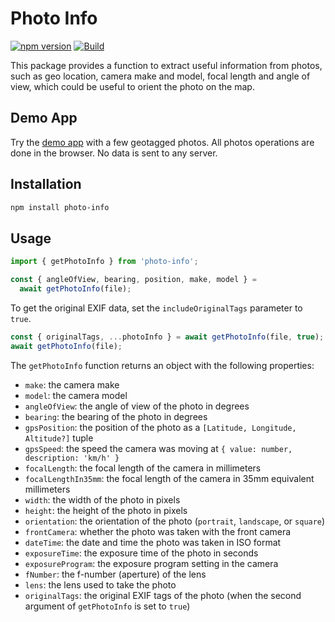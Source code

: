 # Photo Info

[![npm version](https://img.shields.io/npm/v/photo-info.svg?style=flat-square)](https://www.npmjs.com/package/photo-info)
[![Build](https://github.com/tyom/photo-info/actions/workflows/build.yaml/badge.svg)](https://github.com/tyom/photo-info/actions/workflows/build.yaml)

This package provides a function to extract useful information from photos, such as geo location, camera make and model,
focal length and angle of view, which could be useful to orient the photo on the map.

## Demo App

Try the [demo app](https://tyom.github.io/photo-info/) with a few geotagged photos. All photos operations are done in the browser.
No data is sent to any server.

## Installation

```bash
npm install photo-info
```

## Usage

```ts
import { getPhotoInfo } from 'photo-info';

const { angleOfView, bearing, position, make, model } =
  await getPhotoInfo(file);
```

To get the original EXIF data, set the `includeOriginalTags` parameter to `true`.

```ts
const { originalTags, ...photoInfo } = await getPhotoInfo(file, true);
await getPhotoInfo(file);
```

The `getPhotoInfo` function returns an object with the following properties:

- `make`: the camera make
- `model`: the camera model
- `angleOfView`: the angle of view of the photo in degrees
- `bearing`: the bearing of the photo in degrees
- `gpsPosition`: the position of the photo as a `[Latitude, Longitude, Altitude?]` tuple
- `gpsSpeed`: the speed the camera was moving at `{ value: number, description: 'km/h' }`
- `focalLength`: the focal length of the camera in millimeters
- `focalLengthIn35mm`: the focal length of the camera in 35mm equivalent millimeters
- `width`: the width of the photo in pixels
- `height`: the height of the photo in pixels
- `orientation`: the orientation of the photo (`portrait`, `landscape`, or `square`)
- `frontCamera`: whether the photo was taken with the front camera
- `dateTime`: the date and time the photo was taken in ISO format
- `exposureTime`: the exposure time of the photo in seconds
- `exposureProgram`: the exposure program setting in the camera
- `fNumber`: the f-number (aperture) of the lens
- `lens`: the lens used to take the photo
- `originalTags`: the original EXIF tags of the photo (when the second argument of `getPhotoInfo` is set to `true`)
